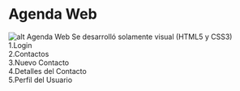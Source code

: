 # Agenda Web
![alt Agenda Web](https://github.com/eramirez2017503/AgendaWeb/blob/main/Description/1.png)
​Se desarrolló solamente visual (HTML5 y CSS3)<br/>
1.Login<br/>
2.Contactos<br/>
3.Nuevo Contacto<br/>
4.Detalles del Contacto<br/>
5.Perfil del Usuario<br/>
